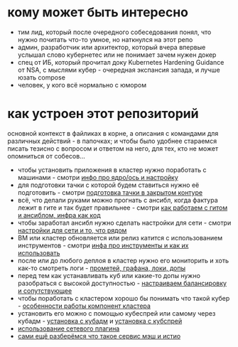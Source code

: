 # кому может быть интересно
 - тим лид, который после очередного собеседования понял, что нужно почитать что-то умное, но наткнулся на этот репо
 - админ, разработчик или архитектор, который вчера впервые услышал слово кубернетес или не понимает зачем нужен докер
 - спец от ИБ, который  прочитал доку Kubernetes Hardening Guidance от NSA, с мыслями кубер - очередная экспансия запада, и лучше юзать compose
 - человек, у кого всё нормально с юмором

# как устроен этот репозиторий
основной контекст в файликах в корне, а описания с командами для различных действий - в папочках;
и чтобы было удобнее стараемся писать тезисно с вопросом и ответом на него, для тех, кто не может опомниться от собесов...

- чтобы установить приложения в кластер нужно поработать с машинами - смотри [инфо про ядро/ось и настройку](Linux.md)
- для подготовки тачки с которой будем ставиться нужно её подготовить - смотри [подготовка тачки в закрытом контуре](prepare.md)
- всё, что делали руками можно прогнать с ансибл, когда фактура лежит в гите и так будет правильнее - смотри [как работаем с гитом и ансиблом, инфра как код](gitIaC.md)
- чтобы заработал ансибл нужно сделать настройки для сети - смотри [настройки для сети и то, что рядом](NetworkDNS.md)
- ВМ или кластер обновляется или релиз катится с использованием инструментов - смотри [инфа про инструменты и как их использовать](CICDLCDP.md)
- после или до любого деплоя в кластер нужно его мониторить и хоть как-то смотреть логи - [прометей, графана, локи, допы](observability.md)
- перед тем как устанавливать куб или какие-то допы нужно разобраться с высокой доступностью - [настраиваем балансировку и сопутствующее](HA.md)
- чтобы поработать с кластером хорошо бы понимать что такой кубер - [особенности работы компонент кластера](k8s.md)
- установить его можно с помощью кубеспрей или самому через кубадм - [установка с кубадм](kubeadm.md) и [установка с кубспрей](k8s/kubespray.md)
- [использование сетевого плагина](k8s/CNI.md)
- [сами ещё разберёмся что такое сервис мэш и истио](k8s/IstioSM.md)
